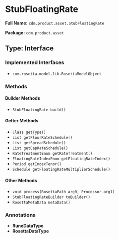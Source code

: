 # StubFloatingRate

**Full Name:** `cdm.product.asset.StubFloatingRate`

**Package:** `cdm.product.asset`

## Type: Interface

### Implemented Interfaces

- `com.rosetta.model.lib.RosettaModelObject`

### Methods

#### Builder Methods

- `StubFloatingRate build()`

#### Getter Methods

- `Class getType()`
- `List getFloorRateSchedule()`
- `List getSpreadSchedule()`
- `List getCapRateSchedule()`
- `RateTreatmentEnum getRateTreatment()`
- `FloatingRateIndexEnum getFloatingRateIndex()`
- `Period getIndexTenor()`
- `Schedule getFloatingRateMultiplierSchedule()`

#### Other Methods

- `void process(RosettaPath arg0, Processor arg1)`
- `StubFloatingRateBuilder toBuilder()`
- `RosettaMetaData metaData()`

### Annotations

- **RuneDataType**
- **RosettaDataType**

